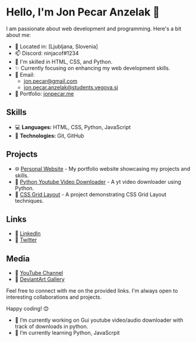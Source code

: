 # Hello, I'm Jon Pecar Anzelak 👋

I am passionate about web development and programming. Here's a bit about me:

- 📍 Located in: [Ljubljana, Slovenia]
- 📫 Discord: ninjacof#1234
- 🌱 I'm skilled in HTML, CSS, and Python.
- ✨ Currently focusing on enhancing my web development skills.
- 📧 Email: 
  - [jon.pecar@gmail.com](mailto:jon.pecar@gmail.com)
  - [jon.pecar.anzelak@students.vegova.si](mailto:jon.pecar.anzelak@students.vegova.si)
- 💼 Portfolio: [jonpecar.me](https://jonpecar.me)

## Skills

- 💻 **Languages:** HTML, CSS, Python, JavaScript
- 🔧 **Technologies:** Git, GitHub

## Projects

- 🌐 [Personal Website](https://jonpecar.me) - My portfolio website showcasing my projects and skills.
- 🐍 [Python Youtube Video Downloader](https://github.com/Jonontop/YouTube-dowloader) - A yt video downloader using Python.
- 🎨 [CSS Grid Layout](https://github.com/username/css-grid-layout) - A project demonstrating CSS Grid Layout techniques.

## Links

- 🔗 [LinkedIn](https://www.linkedin.com/in/jon-pe%C4%8Dar-an%C5%BEelak-79772a218?utm_source=share&utm_campaign=share_via&utm_content=profile&utm_medium=android_app)
- 🔗 [Twitter](https://twitter.com/jonpecar)

## Media

- 🎥 [YouTube Channel](https://www.youtube.com/user/yourusername)
- 🎨 [DeviantArt Gallery](https://www.deviantart.com/yourusername)

Feel free to connect with me on the provided links. I'm always open to interesting collaborations and projects.

Happy coding! 😊


<!--
**Jonontop/Jonontop** is a ✨ _special_ ✨ repository because its `README.md` (this file) appears on your GitHub profile.

Here are some ideas to get you started: -->

- 🔭 I’m currently working on Gui youtube video/audio downloader with track of downloads in python.
- 🌱 I’m currently learning Python, JavaScrpit
<!--
- 👯 I’m looking to collaborate on ...
- 🤔 I’m looking for help with ...
- 💬 Ask me about ...
- 📫 How to reach me: ...
- 😄 Pronouns: ...
- ⚡ Fun fact: ...
